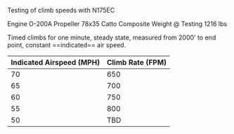 
Testing of climb speeds with N175EC

Engine O-200A
Propeller 78x35 Catto Composite
Weight @ Testing 1216 lbs

Timed climbs for one minute, steady state, measured from 2000' to end point, constant ==indicated== air speed.

| Indicated Airspeed (MPH) | Climb Rate (FPM) |
|-|-|
| 70 | 650 |
| 65 | 700 |
|60 | 750|
|55| 800 |
|50 | TBD |


